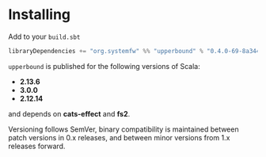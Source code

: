 # Installing

Add to your `build.sbt`

```scala
libraryDependencies += "org.systemfw" %% "upperbound" % "0.4.0-69-8a34493-SNAPSHOT"
```

`upperbound` is published for the following versions of Scala:

- **2.13.6**
- **3.0.0**
- **2.12.14**

and depends on **cats-effect** and **fs2**.

Versioning follows SemVer, binary compatibility is maintained between patch
versions in 0.x releases, and between minor versions from 1.x releases
forward.
